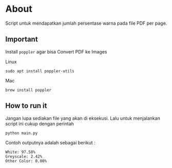 # About

Script untuk mendapatkan jumlah persentase warna pada file PDF per page.


## Important

Install `poppler` agar bisa Convert PDF ke Images

Linux
```
sudo apt install poppler-utils
```

Mac
```
brew install poppler
```

## How to run it

Jangan lupa sediakan file yang akan di eksekusi. Lalu untuk menjalankan script ini cukup dengan perintah
```
python main.py
```

Contoh outputnya adalah sebagai berikut :
```
White: 97.58%
Greyscale: 2.42%
Other Color: 0.00%
```